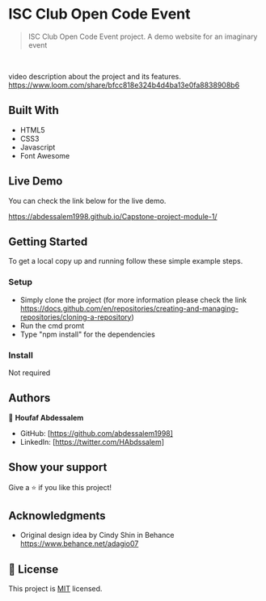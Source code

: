 # ISC Club Open Code Event

> ISC Club Open Code Event project. A demo website for an imaginary
event
<br />

video description about the project and its features.
https://www.loom.com/share/bfcc818e324b4d4ba13e0fa8838908b6
## Built With

- HTML5
- CSS3
- Javascript
- Font Awesome


## Live Demo

You can check the link below for the live demo.

https://abdessalem1998.github.io/Capstone-project-module-1/

## Getting Started

To get a local copy up and running follow these simple example steps.

### Setup
- Simply clone the project (for more information please check the link https://docs.github.com/en/repositories/creating-and-managing-repositories/cloning-a-repository)
- Run the cmd promt
- Type "npm install" for the dependencies

### Install

Not required



## Authors

👤 **Houfaf Abdessalem**

- GitHub: [https://github.com/abdessalem1998]
- LinkedIn: [https://twitter.com/HAbdssalem]

## Show your support

Give a ⭐️ if you like this project!

## Acknowledgments

- Original design idea by Cindy Shin in Behance
https://www.behance.net/adagio07

## 📝 License
This project is [MIT](./MIT.md) licensed.
